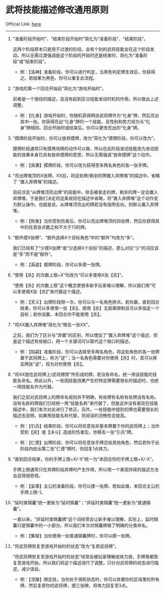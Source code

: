 # 武将技能描述修改通用原则

Official Link: [here](https://www.sanguosha.com/Home/newsInfo/a_id/20160808_3932_1715)

----

1. “准备阶段开始时”、“结束阶段开始时”简化为“准备阶段”、“结束阶段”。

    这两个阶段原本只是用于过渡的阶段，会有个别的武将技能会在这个阶段发动。所以无需过渡强调是这个阶段的开始时还是结束时，简化为“准备阶段”或“结束阶段”。

    - 例：【洛神】准备阶段，你可以进行判定，当黑色判定牌生效后，你获得之。若结果为黑色，你可以重复此流程。

2. “游戏的第一个回合开始前”简化为“游戏开始时”。

    前者是一个很绕的描述，且没有起到区分技能发动时机的作用，所以做出上述调整。

    - 例：【化身】游戏开始时，你随机获得两张武将牌作为“化身”牌，然后亮出其中一张。你获得亮出“化身”牌的一个技能，且性别和势力视为与“化身”牌相同。回合开始时或结束后，你可以更改亮出的“化身”牌。

3. “摸牌阶段开始时，你可以放弃摸牌，改为”简化为“摸牌阶段，你可以改为”。

    摸牌阶段通常只有摸两场牌的动作可以做，所以在此阶段发动技能改为发动技能的效果本身已具有放弃摸牌的意思，所以无需强调“放弃摸牌”这个动作。

    - 例：【突袭】摸牌阶段，你可以改为获得至多两名角色的各一张手牌。

4. “亮出牌堆顶的X张牌，XX后，将这些牌/剩余的牌置入弃牌堆”的描述中，省略了 “置入弃牌堆”的描述。

    目前涉及“从牌堆顶亮出牌”的技能中，除去被拿走的牌，剩余的牌一定会置入弃牌堆，于是我们决定将这条规则在描述中省略，将“置入弃牌堆”这个动作变为默认操作。也就是说，从牌堆顶亮出的牌若没有指明去向，则默认置入弃牌堆。

    - 例：【称象】当你受到伤害后，你可以亮出牌堆顶的四张牌，然后你获得其中的任意张点数之和不大于13的牌。

5. “额外摸X张牌”、“额外选择X个目标角色”中的“额外”均改为“多”。

    我们已经有了“少摸X张牌”或“少选择X个目标”的描述，那么对应“少”的词应该是“多”而不是“额外”。

    - 例：【英姿】摸牌阶段，你可以多摸一张牌。

6. “使用【杀】的次数上限+X”均改为“可以多使用X张【杀】”。

    “使用【杀】的次数上限”这个概念使很多新手玩家难以理解，所以我们用“可以多使用X张【杀】”来代替这个描述。

    - 例：【天义】出牌阶段限一次，你可以与一名角色拼点。若你赢，直到回合结束，你可以多使用一张【杀】、使用【杀】无距离限制且可以多指定一个目标；若你没赢，本回合你不能使用【杀】。

7. “将XX置入弃牌堆”简化为“移去一张XX”。

    之前，我们为了区分与“弃置”的区别，所以增加了“置入弃牌堆”这个描述，但是这个描述有些拗口，用一个关键词可以取代这个拗口的描述。

    - 例：【陷嗣】准备阶段，你可以选择至多两名角色，将这些角色的各一张牌置于武将牌上，称为"逆"；当一名角色需要对你使用【杀】时，其可以移去两张"逆"，视为对你使用【杀】。

8. “将XX放在武将牌上/武将牌旁”所形成的牌，若没有命名，统一用该技能的技能名命名。除此以外，一些因技能效果产生的特定牌需要很长的描述时，也统一用技能名作为代替。

    我们之前对武将牌上的牌命名规则并不明确，有些牌有名称有些牌没有名称。没有名称的牌我们已经统一用“技能名称”来代替了，但是这并没有表现在技能描述中，我们本次对此进行了修正。另外，一些技能中提到的牌也需要很长的描述去说明，如果用技能名称代替，则阅读的流畅性会提高。

    - 例：【引兵】结束阶段，你可以将任意张非基本牌置于你的武将牌上；当你受到【杀】或【决斗】造成的伤害后，你移去一张“引兵”牌。

    - 例：【仁德】出牌阶段，你可以将任意张手牌交给其他角色，然后若你于此阶段内给出第二张“仁德”牌时，你回复1点体力。

9. “直到回合结束，你的手牌上限+X/-X”统一为“本回合你的手牌上限+X/-X”。

    手牌上限通常只在弃牌阶段弃牌时产生作用，所以用一个表现持续的描述方法会显得很奇怪。

    - 例：【妄尊】主公的准备阶段，你可以摸一张牌。若如此做，本回合主公的手牌上限-1。

10. “延时类锦囊”统一更新为“延时锦囊”；“非延时类锦囊”统一更新为“普通锦囊”。

    一直以来，“非延时类锦囊牌”这个词经常会让新手难以理解，实际上，延时锦囊只是锦囊中的一小部分。所以我们本次对锦囊牌做了明确的分类命名。

    - 例：【集智】当你使用一张普通锦囊牌时，你可以摸一张牌。

11. “将武将牌恢复至游戏开始时的状态”改为“复原武将牌”。

    “将武将牌恢复至游戏开始时的状态”经常会被玩家理解成体力值，手牌等都恢复至游戏开始，所以我们将这个描述进行了调整，只针对武将牌的状态进行描述，减少误会。

    - 例：【涅槃】限定技，当你处于濒死状态时，你可以弃置你的区域里的所有牌，然后复原你的武将牌，摸三张牌，将体力回复至3点。
